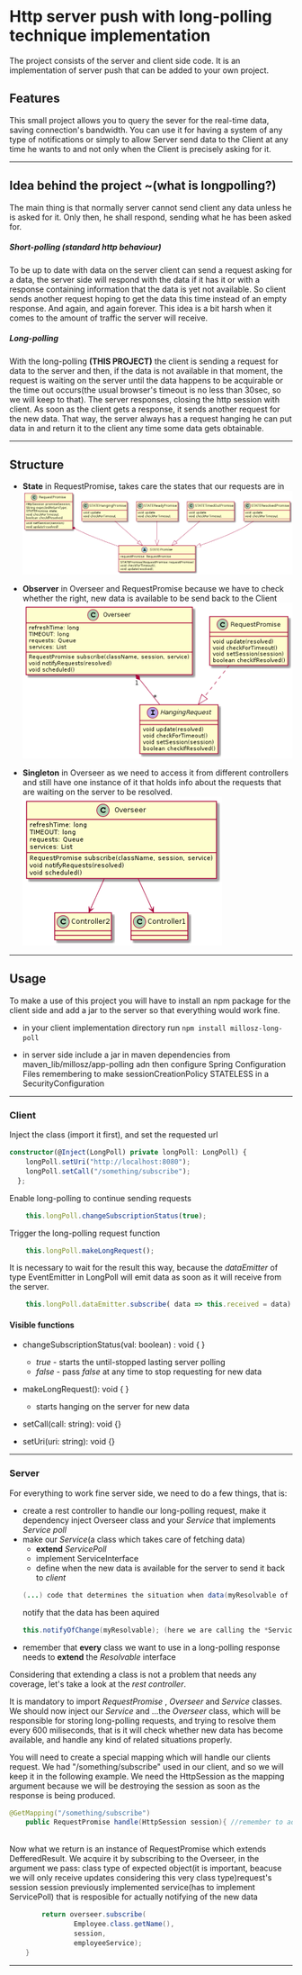 # Http server push with long-polling technique implementation

The project consists of the server and client side code. It is an implementation of server push that can be added to your own project.

## Features
This small project allows you to query the sever for the real-time data, saving connection's bandwidth.
You can use it for having a system of any type of notifications or simply to allow Server send data to the Client at any time he wants to and not only when the Client is precisely asking for it.

---
## Idea  behind the project ~(what is longpolling?)

The main thing is that normally server cannot send client any data unless he is asked for it. Only then, he shall respond, sending what he has been asked for.

##### Short-polling (standard http behaviour)
To be up to date with data on the server client can send a request asking for a data, the server side will respond with the data if it has it or with a response containing information that the data is yet not available.
So client sends another request hoping to get the data this time instead of an empty response. And again, and again forever.
This idea is a bit harsh when it comes to the amount of traffic the server will receive.

##### Long-polling
With the long-polling **(THIS PROJECT)** the client is sending a request for data to the server and then, if the data is not available in that moment, the request is waiting on the server until the data happens to be acquirable or the time out occurs(the usual browser's timeout is no less than 30sec, so we will keep to that).
The server responses, closing the http session with client.
As soon as the client gets a response, it sends another request for the new data. That way, the server always has a request hanging he can put data in and return it to the client any time some data gets obtainable.

---

## Structure
* **State** in RequestPromise, takes care the states that our requests are in
![STATE design pattern](state.png)

* **Observer** in Overseer and RequestPromise because we have to check whether the right, new data is available to be send back to the Client
![OBSERVER design pattern](observer.png)

* **Singleton** in Overseer as we need to access it from different controllers and still have one instance of it that holds info about the requests that are waiting on the server to be resolved.
![SINGLETON design pattern](singleton.png)


---
## Usage

To make a use of this project you will have to install an npm package for the client side and add a jar to the server so that everything would work fine.

* in your client implementation directory run `npm install millosz-long-poll` 

* in server side include a jar in maven dependencies from maven_lib/millosz/app-polling adn then configure Spring Configuration Files remembering to make sessionCreationPolicy STATELESS in a SecurityConfiguration
---
### Client
Inject the class (import it first), and set the requested url
```typescript
constructor(@Inject(LongPoll) private longPoll: LongPoll) {
    longPoll.setUri("http://localhost:8080"); 
    longPoll.setCall("/something/subscribe");
  };
``` 
Enable long-polling to continue sending requests
```typescript
    this.longPoll.changeSubscriptionStatus(true); 
```
Trigger the long-polling request function
```typescript
    this.longPoll.makeLongRequest();
```
It is necessary to wait for the result this way, because the *dataEmitter* of type EventEmitter in LongPoll will emit data as soon as it will receive from the server.
```typescript
    this.longPoll.dataEmitter.subscribe( data => this.received = data)
```

#### Visible functions
  * changeSubscriptionStatus(val: boolean) : void { }
    - *true* - starts the until-stopped lasting server polling
    - *false* - pass *false* at any time to stop requesting for new data

  * makeLongRequest(): void { }
    - starts hanging on the server for new data
* setCall(call: string): void {}

* setUri(uri: string): void {}
---
### Server
For everything to work fine server side, we need to do a few things, that is:

* create a rest controller to handle our long-polling request, make it dependency inject Overseer class and your *Service* that implements *Service poll*
* make our *Service*(a class which takes care of fetching data)
    - **extend** *ServicePoll* 
    - implement ServiceInterface
    - define when the new data is available for the server to send it back to *client*
    ```java
    (...) code that determines the situation when data(myResolvable of type Resolvable) is acquired
    ```
    notify that the data has been aquired
    ```java
    this.notifyOfChange(myResolvable); (here we are calling the *ServicePoll* method)
    ```
* remember that **every** class we want to use in a long-polling response needs to **extend** the *Resolvable* interface

Considering that extending a class is not a problem that needs any coverage, let's take a look at the *rest controller*.

It is mandatory to import *RequestPromise* , *Overseer*  and *Service* classes.
We should now inject our *Service* and ...the *Overseer* class, which will be responsible for storing long-polling requests, and trying to resolve them every 600 miliseconds, that is it will check whether new data has become available, and handle any kind of related situations properly.

You will need to create a special mapping which will handle our clients request.
We had "/something/subscribe" used in our client, and so we will keep it in the following example.
We need the HttpSession as the mapping argument because we will be destroying the session as soon as the response is being produced.
```java
@GetMapping("/something/subscribe")
    public RequestPromise handle(HttpSession session){ //remember to add HttpSession argument of the mapping
    
```
Now what we return is an instance of RequestPromise which extends DefferedResult<Resolvable>.
We acquire it by subscribing to the Overseer, in the argument we pass:
    class type of expected object(it is important, beacuse we will only receive updates considering this very class type)request's session
    session
    previously implemented service(has to implement ServicePoll) that is resposible for actually notifying of the new data
    
```java
        return overseer.subscribe(
                Employee.class.getName(),
                session,
                employeeService);
    }
```
---




